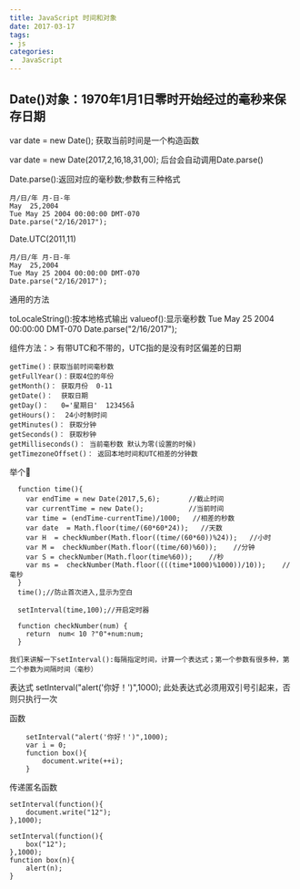 ```yaml
---
title: JavaScript 时间和对象
date: 2017-03-17
tags:
- js
categories:
-  JavaScript
---
```


## Date()对象：1970年1月1日零时开始经过的毫秒来保存日期

var  date = new Date();  获取当前时间是一个构造函数

var  date = new Date(2017,2,16,18,31,00);   后台会自动调用Date.parse()

Date.parse():返回对应的毫秒数;参数有三种格式
    
    月/日/年 月-日-年
    May  25,2004
    Tue May 25 2004 00:00:00 DMT-070
    Date.parse("2/16/2017");
    
Date.UTC(2011,11)
    
    月/日/年 月-日-年
    May  25,2004
    Tue May 25 2004 00:00:00 DMT-070
    Date.parse("2/16/2017");
    
通用的方法
    
  toLocaleString():按本地格式输出
  valueof():显示毫秒数
  Tue May 25 2004 00:00:00 DMT-070
  Date.parse("2/16/2017");
    

组件方法：> 有带UTC和不带的，UTC指的是没有时区偏差的日期
    
    getTime()：获取当前时间毫秒数
    getFullYear()：获取4位的年份
    getMonth()： 获取月份  0-11
    getDate()：  获取日期 
    getDay()：   0='星期日'  123456å
    getHours()：  24小时制时间
    getMinutes()： 获取分钟
    getSeconds()： 获取秒钟
    getMilliseconds()： 当前毫秒数 默认为零(设置的时候)
    getTimezoneOffset()： 返回本地时间和UTC相差的分钟数
    
  举个🌰

  ```javascript:;
    function time(){
      var endTime = new Date(2017,5,6);       //截止时间
      var currentTime = new Date();           //当前时间
      var time = (endTime-currentTime)/1000;   //相差的秒数
      var date  = Math.floor(time/(60*60*24));   //天数
      var H  = checkNumber(Math.floor((time/(60*60))%24));   //小时
      var M =  checkNumber(Math.floor((time/60)%60));    //分钟
      var S = checkNumber(Math.floor(time%60));    //秒
      var ms =  checkNumber(Math.floor((((time*1000)%1000))/10));    //毫秒
    }
    time();//防止首次进入,显示为空白

    setInterval(time,100);//开启定时器

    function checkNumber(num) {       
      return  num< 10 ?"0"+num:num;
    }    
  ```
    我们来讲解一下setInterval():每隔指定时间，计算一个表达式；第一个参数有很多种，第二个参数为间隔时间（毫秒）


表达式
    setInterval("alert('你好！')",1000);
    此处表达式必须用双引号引起来，否则只执行一次

函数
  ```javascript:;
      setInterval("alert('你好！')",1000);
      var i = 0;
      function box(){
          document.write(++i);
      }
  ```

传递匿名函数
    
            
  ```javascript:;
  setInterval(function(){
      document.write("12");
  },1000);
  ```
  
  
  ```javascript:;
  setInterval(function(){
      box("12");
  },1000);
  function box(n){
      alert(n);
  }
  ```
